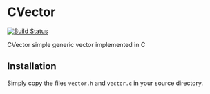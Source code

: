 # CVector
[![Build Status](https://travis-ci.org/tschuchortdev/cvector.svg?branch=master)](https://travis-ci.org/tschuchortdev/cvector)

CVector simple generic vector implemented in C

## Installation

Simply copy the files `vector.h` and `vector.c` in your source directory.
